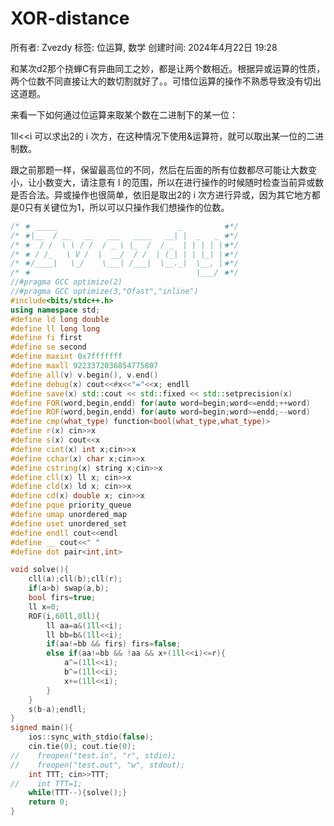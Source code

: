 # XOR-distance

所有者: Zvezdy
标签: 位运算, 数学
创建时间: 2024年4月22日 19:28

和某次d2那个挠蝉C有异曲同工之妙，都是让两个数相近。根据异或运算的性质，两个位数不同直接让大的数切割就好了。。可惜位运算的操作不熟悉导致没有切出这道题。

来看一下如何通过位运算来取某个数在二进制下的某一位：

1ll<<i 可以求出2的 i 次方，在这种情况下使用&运算符，就可以取出某一位的二进制数。

跟之前那题一样，保留最高位的不同，然后在后面的所有位数都尽可能让大数变小，让小数变大，请注意有 l 的范围，所以在进行操作的时候随时检查当前异或数是否合法。异或操作也很简单，依旧是取出2的 i 次方进行异或，因为其它地方都是0只有关键位为1，所以可以只操作我们想操作的位数。

```cpp
/* ★ _____                           _         ★*/
/* ★|__  / __   __   ___   ____   __| |  _   _ ★*/
/* ★  / /  \ \ / /  / _ \ |_  /  / _  | | | | |★*/
/* ★ / /_   \ V /  |  __/  / /  | (_| | | |_| |★*/
/* ★/____|   \_/    \___| /___|  \__._|  \__, |★*/
/* ★                                     |___/ ★*/
//#pragma GCC optimize(2)
//#pragma GCC optimize(3,"Ofast","inline")
#include<bits/stdc++.h>
using namespace std;
#define ld long double
#define ll long long
#define fi first
#define se second
#define maxint 0x7fffffff
#define maxll 9223372036854775807
#define all(v) v.begin(), v.end()
#define debug(x) cout<<#x<<"="<<x; endll
#define save(x) std::cout << std::fixed << std::setprecision(x)
#define FOR(word,begin,endd) for(auto word=begin;word<=endd;++word)
#define ROF(word,begin,endd) for(auto word=begin;word>=endd;--word)
#define cmp(what_type) function<bool(what_type,what_type)>
#define r(x) cin>>x
#define s(x) cout<<x
#define cint(x) int x;cin>>x
#define cchar(x) char x;cin>>x
#define cstring(x) string x;cin>>x
#define cll(x) ll x; cin>>x
#define cld(x) ld x; cin>>x
#define cd(x) double x; cin>>x
#define pque priority_queue
#define umap unordered_map
#define uset unordered_set
#define endll cout<<endl
#define __ cout<<" "
#define dot pair<int,int>

void solve(){
    cll(a);cll(b);cll(r);
    if(a>b) swap(a,b);
    bool firs=true;
    ll x=0;
    ROF(i,60ll,0ll){
        ll aa=a&(1ll<<i);
        ll bb=b&(1ll<<i);
        if(aa!=bb && firs) firs=false;
        else if(aa!=bb && !aa && x+(1ll<<i)<=r){
            a^=(1ll<<i);
            b^=(1ll<<i);
            x+=(1ll<<i);
        }
    }
    s(b-a);endll;
}
signed main(){
    ios::sync_with_stdio(false);
    cin.tie(0); cout.tie(0);
//    freopen("test.in", "r", stdin);
//    freopen("test.out", "w", stdout);
    int TTT; cin>>TTT;
//    int TTT=1;
    while(TTT--){solve();}
    return 0;
}

```